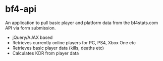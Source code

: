 bf4-api
========

An application to pull basic player and platform data from the bf4stats.com API via form submission.

- jQuery/AJAX based
- Retrieves currently online players for PC, PS4, Xbox One etc
- Retrieves basic player data (kills, deaths etc)
- Calculates KDR from player data

